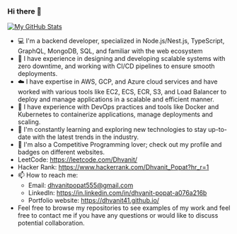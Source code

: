 ### Hi there 👋

[![My GitHub Stats](https://github-readme-stats.vercel.app/api/?username=dhvanit41&count_private=true&theme=tokyonight&showicons=true)]()

- 💻 I'm a backend developer, specialized in Node.js/Nest.js, TypeScript, GraphQL, MongoDB, SQL, and familiar with the web ecosystem
- 🚀 I have experience in designing and developing scalable systems with zero downtime, and working with CI/CD pipelines to ensure smooth deployments.
- ☁️ I have expertise in AWS, GCP, and Azure cloud services and have worked with various tools like EC2, ECS, ECR, S3, and Load Balancer to deploy and manage applications in a scalable and efficient manner.
- 🔧 I have experience with DevOps practices and tools like Docker and Kubernetes to containerize applications, manage deployments and scaling.
- 🌱 I'm constantly learning and exploring new technologies to stay up-to-date with the latest trends in the industry.
- 🥷 I'm also a Competitive Programming lover; check out my profile and badges on different websites.
- LeetCode: https://leetcode.com/Dhvanit/
- Hacker Rank: https://www.hackerrank.com/Dhvanit_Popat?hr_r=1
- 📫 How to reach me:
  - Email: dhvanitpopat555@gmail.com
  - LinkedIn: https://in.linkedin.com/in/dhvanit-popat-a076a216b
  - Portfolio website: https://dhvanit41.github.io/
- Feel free to browse my repositories to see examples of my work and feel free to contact me if you have any questions or would like to discuss potential collaboration.
